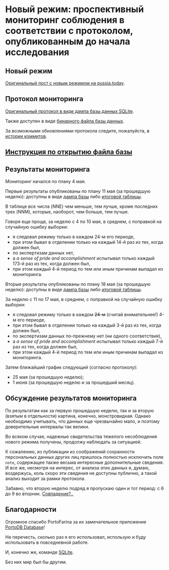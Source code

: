 # Новый режим: проспективный мониторинг соблюдения в соответствии с протоколом, опубликованным до начала исследования

## Новый режим

[Оригинальный пост с новым режимом на pussia.today](http://pussia.today/2019/02/02/new-schedule/).

## Протокол мониторинга

[Оригинальный протокол в виде дампа базы данных SQLite](https://github.com/pussiatoday/zz-schedule-monitor/blob/3c51b3592d8ca028c0d469af61a00f5f5557cd21/zz-schedule-monitor.db.sql).

Также доступен в виде [бинарного файла базы данных](https://github.com/pussiatoday/zz-schedule-monitor/raw/0fd07faf1c9ad63d755e8ff9c95e0c1e8915fa0f/zz-schedule-monitor.db).

За возможными обновлениями протокола следите, пожалуйста, в [истории коммитов](https://github.com/pussiatoday/zz-schedule-monitor/commits/master).

## [Инструкция по открытию файла базы](tutorial/README.md)

## Результаты мониторинга

Мониторинг начался по плану 4 мая.

Первые результаты опубликованы по плану 11 мая (за прошедшую неделю): доступны в виде [дампа базы](https://github.com/pussiatoday/zz-schedule-monitor/blob/2cac9f83a90f243e2294a473735ccd8bc06d9f9e/zz-schedule-monitor.db.sql) либо [итоговой таблицы](https://github.com/pussiatoday/zz-schedule-monitor/blob/2cac9f83a90f243e2294a473735ccd8bc06d9f9e/zz-schedule-monitor%20-%20a_result.csv).

В таблице все числа (NNE) чем меньше, тем лучше, кроме последних трех (NNM), которые, наоборот, чем больше, тем лучше.

Говоря еще проще, за неделю с 4 по 10 мая, в среднем, с поправкой на случайную ошибку выборки:

* я следовал режиму только в каждом 24-м его периоде,
* при этом бывал в отделении только на каждый 14-й раз из тех, когда должен был,
* по экспертизам данных нет,
* а _a sense of pride and accomplishment_ испытывал только каждый 173-й раз из тех, когда должен был,
* при этом каждый 4-й период по тем или иным причинам выпадал из мониторинга.

Вторые результаты опубликованы по плану 18 мая (за прошедшую неделю): доступны в виде [дампа базы](https://github.com/pussiatoday/zz-schedule-monitor/blob/38fb3203b7c5c70e43cbb2a9df818048395ecb9a/zz-schedule-monitor.db.sql) либо [итоговой таблицы](https://github.com/pussiatoday/zz-schedule-monitor/blob/38fb3203b7c5c70e43cbb2a9df818048395ecb9a/zz-schedule-monitor%20-%20a_result.csv).

За неделю с 11 по 17 мая, в среднем, с поправкой на случайную ошибку выборки:

* я следовал режиму только в каждом ~~24-м~~ (считай внимательнее!) 4-м его периоде,
* при этом бывал в отделении только на каждый 3-й раз из тех, когда должен был,
* по экспертизам данных по-прежнему нет (ни одного соответствия),
* а _a sense of pride and accomplishment_ испытывал только каждый 7-й раз из тех, когда должен был,
* при этом каждый 4-й период по тем или иным причинам выпадал из мониторинга.

Затем ближайший график следующий (согласно протоколу):

* 25 мая (за прошедшую неделю);
* 1 июня (за прошедшую неделю и за прошедший месяц).

## Обсуждение результатов мониторинга

По результатам как за первую прошедшую неделю, так и за вторую (взятым в отдельности) картина, конечно, монстровидная. Однако необходимо учитывать, что данных еще чрезвычайно мало, и поэтому доверительные интервалы так велики.

Во всяком случае, надежные свидетельства тяжелого несоблюдения нового режима получены, продолжу наблюдать за ситуацией.

К сожалению, из публикации из соображений сохранности персональных данных других лиц пришлось полностью исключить поле `note`, содержащее также весьма интересные дополнительные сведения. И все же, несмотря на интерес, от анализа этих данных я, думаю, воздержусь, коль скоро эти сведения не доступны публично, а такой анализ выходит за рамки протокола.

Забавно, что вторую неделю подряд я пропускаю один и тот период: с 6 до 9 во вторник. [Совпадение?..](https://google.com/search?tbm=isch&q=%22совпадение+не+думаю%22)

## Благодарности

Огромное спасибо PortoFarina за их замечательное приложение [PortoDB Database](https://play.google.com/store/apps/details?id=com.portofarina.portodb)!

Не перечесть, сколько раз я его использовал, использую и буду использовать в повседневной работе.

И, конечно же, команде [SQLite](https://sqlite.org).

Без них мир был бы другим.
